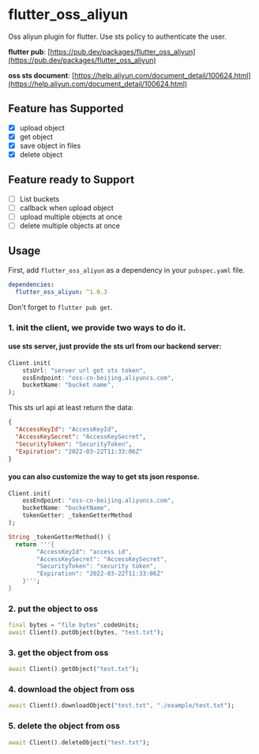 # flutter_oss_aliyun

Oss aliyun plugin for flutter. Use sts policy to authenticate the user.

**flutter pub**: [https://pub.dev/packages/flutter_oss_aliyun](https://pub.dev/packages/flutter_oss_aliyun)

**oss sts document**: [https://help.aliyun.com/document_detail/100624.html](https://help.aliyun.com/document_detail/100624.html)

## Feature has Supported
- [x] upload object 
- [x] get object 
- [x] save object in files
- [x] delete object

## Feature ready to Support
- [ ] List buckets
- [ ] callback when upload object
- [ ] upload multiple objects at once
- [ ] delete multiple objects at once

## Usage
First, add `flutter_oss_aliyun` as a dependency in your `pubspec.yaml` file.
```yaml
dependencies:
  flutter_oss_aliyun: ^1.0.3
```
Don't forget to `flutter pub get`.

### 1. init the client, we provide two ways to do it.
#### use sts server, just provide the sts url from our backend server:
```dart
Client.init(
    stsUrl: "server url get sts token",
    ossEndpoint: "oss-cn-beijing.aliyuncs.com",
    bucketName: "bucket name",
);
```

This sts url api at least return the data:
```json
{
  "AccessKeyId": "AccessKeyId",
  "AccessKeySecret": "AccessKeySecret",
  "SecurityToken": "SecurityToken",
  "Expiration": "2022-03-22T11:33:06Z"
}
```

#### you can also customize the way to get sts json response.
```dart
Client.init(
    ossEndpoint: "oss-cn-beijing.aliyuncs.com",
    bucketName: "bucketName",
    tokenGetter: _tokenGetterMethod
);

String _tokenGetterMethod() {
  return '''{
        "AccessKeyId": "access id",
        "AccessKeySecret": "AccessKeySecret",
        "SecurityToken": "security token",
        "Expiration": "2022-03-22T11:33:06Z"
    }''';
}
```

### 2. put the object to oss
```dart
final bytes = "file bytes".codeUnits;
await Client().putObject(bytes, "test.txt");
```

### 3. get the object from oss
```dart
await Client().getObject("test.txt");
```

### 4. download the object from oss
```dart
await Client().downloadObject("test.txt", "./example/test.txt");
```

### 5. delete the object from oss
```dart
await Client().deleteObject("test.txt");
```

